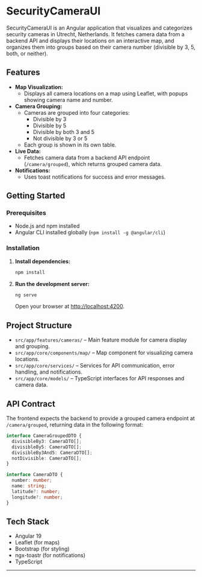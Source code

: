# SecurityCameraUI

SecurityCameraUI is an Angular application that visualizes and categorizes security cameras in Utrecht, Netherlands. It fetches camera data from a backend API and displays their locations on an interactive map, and organizes them into groups based on their camera number (divisible by 3, 5, both, or neither).

## Features

- **Map Visualization:**
  - Displays all camera locations on a map using Leaflet, with popups showing camera name and number.
- **Camera Grouping:**
  - Cameras are grouped into four categories:
    - Divisible by 3
    - Divisible by 5
    - Divisible by both 3 and 5
    - Not divisible by 3 or 5
  - Each group is shown in its own table.
- **Live Data:**
  - Fetches camera data from a backend API endpoint (`/camera/grouped`), which returns grouped camera data.
- **Notifications:**
  - Uses toast notifications for success and error messages.

## Getting Started

### Prerequisites
- Node.js and npm installed
- Angular CLI installed globally (`npm install -g @angular/cli`)

### Installation

1. **Install dependencies:**
   ```bash
   npm install
   ```

2. **Run the development server:**
   ```bash
   ng serve
   ```
   Open your browser at [http://localhost:4200](http://localhost:4200).


## Project Structure
- `src/app/features/cameras/` – Main feature module for camera display and grouping.
- `src/app/core/components/map/` – Map component for visualizing camera locations.
- `src/app/core/services/` – Services for API communication, error handling, and notifications.
- `src/app/core/models/` – TypeScript interfaces for API responses and camera data.


## API Contract
The frontend expects the backend to provide a grouped camera endpoint at `/camera/grouped`, returning data in the following format:

```ts
interface CameraGroupedDTO {
  divisibleBy3: CameraDTO[];
  divisibleBy5: CameraDTO[];
  divisibleBy3And5: CameraDTO[];
  notDivisible: CameraDTO[];
}

interface CameraDTO {
  number: number;
  name: string;
  latitude?: number;
  longitude?: number;
}
```

## Tech Stack
- Angular 19
- Leaflet (for maps)
- Bootstrap (for styling)
- ngx-toastr (for notifications)
- TypeScript

---
